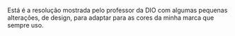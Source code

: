 Está é a resolução mostrada pelo professor da DIO com algumas pequenas alterações, de design, para adaptar para as cores da minha marca que sempre uso.
